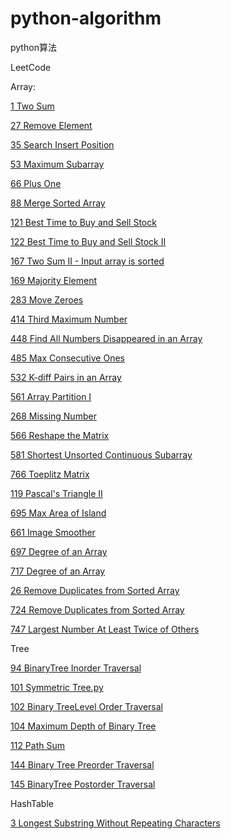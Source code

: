 # python-algorithm

python算法

LeetCode

Array:

[1 Two Sum](/leetcode/Algorithms/Array/1_TwoSum.py)

[27 Remove Element](/leetcode/Algorithms/Array/27_RemoveElement.py)

[35 Search Insert Position](/leetcode/Algorithms/Array/35.py)

[53 Maximum Subarray](/leetcode/Algorithms/Array/53.py)

[66 Plus One](/leetcode/Algorithms/Array/66.py)

[88 Merge Sorted Array](/leetcode/Algorithms/Array/88.py)

[121 Best Time to Buy and Sell Stock](/leetcode/Algorithms/Array/121.py)

[122 Best Time to Buy and Sell Stock II](/leetcode/Algorithms/Array/122.py)

[167 Two Sum II - Input array is sorted](/leetcode/Algorithms/Array/167.py)

[169 Majority Element](/leetcode/Algorithms/Array/169.py)

[283 Move Zeroes](/leetcode/Algorithms/Array/283.py)

[414 Third Maximum Number](/leetcode/Algorithms/Array/414.py)

[448 Find All Numbers Disappeared in an Array](/leetcode/Algorithms/Array/448.py)

[485 Max Consecutive Ones](/leetcode/Algorithms/Array/485.py)

[532 K-diff Pairs in an Array](/leetcode/Algorithms/Array/532.py)

[561 Array Partition I ](/leetcode/Algorithms/Array/561.py)

[268 Missing Number](/leetcode/Algorithms/Array/268.py)

[566 Reshape the Matrix](/leetcode/Algorithms/Array/566.py)

[581 Shortest Unsorted Continuous Subarray](/leetcode/Algorithms/Array/581.py)

[766 Toeplitz Matrix](/leetcode/Algorithms/Array/766.py)

[119 Pascal's Triangle II](/leetcode/Algorithms/Array/119.py)

[695 Max Area of Island](/leetcode/Algorithms/Array/695.py)

[661 Image Smoother](/leetcode/Algorithms/Array/661.py)

[697 Degree of an Array](/leetcode/Algorithms/Array/697.py)

[717 Degree of an Array](/leetcode/Algorithms/Array/717.py)

[26 Remove Duplicates from Sorted Array](/leetcode/Algorithms/Array/26.py)

[724 Remove Duplicates from Sorted Array](/leetcode/Algorithms/Array/724.py)

[747 Largest Number At Least Twice of Others](/leetcode/Algorithms/Array/747.py)

Tree

[94 BinaryTree Inorder Traversal](/leetcode/Algorithms/Tree/94_BinaryTreeInorderTraversal.py)

[101 Symmetric Tree.py](/leetcode/Algorithms/Tree/101_SymmetricTree.py)

[102 Binary TreeLevel Order Traversal](/leetcode/Algorithms/Tree/102_BinaryTreeLevelOrderTraversal.py)

[104 Maximum Depth of Binary Tree](/leetcode/Algorithms/Tree/104_MaximumDepthofBinaryTree.py)

[112 Path Sum](/leetcode/Algorithms/Tree/112_PathSum.py)

[144 Binary Tree Preorder Traversal](/leetcode/Algorithms/Tree/144_BinaryTreePreorderTraversal.py)

[145 BinaryTree Postorder Traversal](/leetcode/Algorithms/Tree/145_BinaryTreePostorderTraversal.py)

HashTable

[3 Longest Substring Without Repeating Characters](/leetcode/Algorithms/HashTable/3_LongestSubstringWithoutRepeatingCharacters.py)